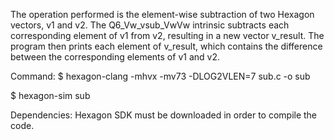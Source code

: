 The operation performed is the element-wise subtraction of two Hexagon vectors, v1 and v2. 
The Q6_Vw_vsub_VwVw intrinsic subtracts each corresponding element of v1 from v2, resulting in a new vector v_result. 
The program then prints each element of v_result, which contains the difference between the corresponding elements of v1 and v2.

Command:
$ hexagon-clang -mhvx -mv73 -DLOG2VLEN=7 sub.c -o sub

$ hexagon-sim sub

Dependencies: Hexagon SDK must be downloaded in order to compile the code.
